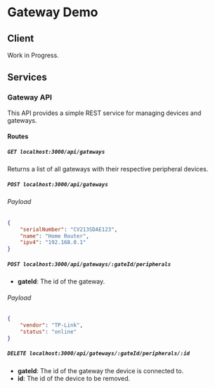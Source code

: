 # Gateway Demo

## Client

Work in Progress.

## Services

### Gateway API

This API provides a simple REST service for managing devices and gateways. 

#### Routes

##### `GET localhost:3000/api/gateways`

Returns a list of all gateways with their respective peripheral devices.

##### `POST localhost:3000/api/gateways`

###### Payload
```json
{
	"serialNumber": "CV213SDAE123",
	"name": "Home Router",
	"ipv4": "192.168.0.1"
}
```

##### `POST localhost:3000/api/gateways/:gateId/peripherals`

- **gateId**: The id of the gateway.

###### Payload
```json
{
	"vendor": "TP-Link",
	"status": "online"
}
```

##### `DELETE localhost:3000/api/gateways/:gateId/peripherals/:id`

- **gateId**: The id of the gateway the device is connected to.
- **id**: The id of the device to be removed.